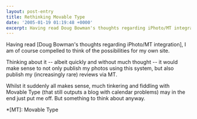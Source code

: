 ```yaml
---
layout: post-entry
title: Rethinking Movable Type
date: '2005-01-19 01:19:48 +0000'
excerpt: Having read Doug Bowman's thoughts regarding iPhoto/MT integration, I am of course compelled to think of the possibilities for my own site.
---
```

Having read [Doug Bowman's thoughts regarding iPhoto/MT integration], I am of course compelled to think of the possibilities for my own site.

Thinking about it -- albeit quickly and without much thought -- it would make sense to not only publish my photos using this system, but also publish my (increasingly rare) reviews via MT.

Whilst it suddenly all makes sense, much tinkering and fiddling with Movable Type (that still outputs a blog with calendar problems) may in the end just put me off. But something to think about anyway.

[1]: http://www.stopdesign.com/log/2005/01/17/galleries.html

*[MT]: Movable Type